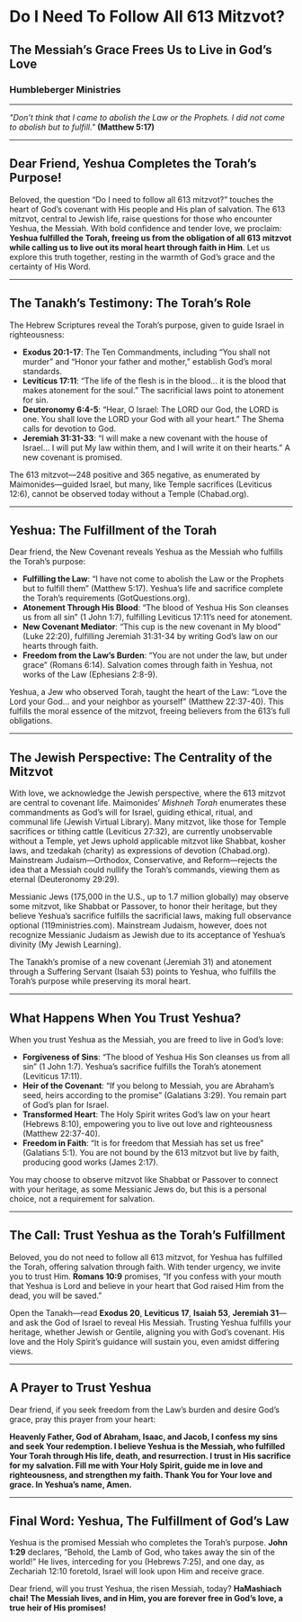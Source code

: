 # Do I Need To Follow All 613 Mitzvot?

## The Messiah’s Grace Frees Us to Live in God’s Love

### Humbleberger Ministries

---

_"Don’t think that I came to abolish the Law or the Prophets. I did not come to abolish but to fulfill."_
**(Matthew 5:17)**

---

## Dear Friend, Yeshua Completes the Torah’s Purpose!

Beloved, the question “Do I need to follow all 613 mitzvot?” touches the heart of God’s covenant with His people and His plan of salvation. The 613 mitzvot, central to Jewish life, raise questions for those who encounter Yeshua, the Messiah. With bold confidence and tender love, we proclaim: **Yeshua fulfilled the Torah, freeing us from the obligation of all 613 mitzvot while calling us to live out its moral heart through faith in Him**. Let us explore this truth together, resting in the warmth of God’s grace and the certainty of His Word.

---

## The Tanakh’s Testimony: The Torah’s Role

The Hebrew Scriptures reveal the Torah’s purpose, given to guide Israel in righteousness:

- **Exodus 20:1-17**: The Ten Commandments, including “You shall not murder” and “Honor your father and mother,” establish God’s moral standards.
- **Leviticus 17:11**: “The life of the flesh is in the blood… it is the blood that makes atonement for the soul.” The sacrificial laws point to atonement for sin.
- **Deuteronomy 6:4-5**: “Hear, O Israel: The LORD our God, the LORD is one. You shall love the LORD your God with all your heart.” The Shema calls for devotion to God.
- **Jeremiah 31:31-33**: “I will make a new covenant with the house of Israel… I will put My law within them, and I will write it on their hearts.” A new covenant is promised.

The 613 mitzvot—248 positive and 365 negative, as enumerated by Maimonides—guided Israel, but many, like Temple sacrifices (Leviticus 12:6), cannot be observed today without a Temple (Chabad.org).

---

## Yeshua: The Fulfillment of the Torah

Dear friend, the New Covenant reveals Yeshua as the Messiah who fulfills the Torah’s purpose:

- **Fulfilling the Law**: “I have not come to abolish the Law or the Prophets but to fulfill them” (Matthew 5:17). Yeshua’s life and sacrifice complete the Torah’s requirements (GotQuestions.org).
- **Atonement Through His Blood**: “The blood of Yeshua His Son cleanses us from all sin” (1 John 1:7), fulfilling Leviticus 17:11’s need for atonement.
- **New Covenant Mediator**: “This cup is the new covenant in My blood” (Luke 22:20), fulfilling Jeremiah 31:31-34 by writing God’s law on our hearts through faith.
- **Freedom from the Law’s Burden**: “You are not under the law, but under grace” (Romans 6:14). Salvation comes through faith in Yeshua, not works of the Law (Ephesians 2:8-9).

Yeshua, a Jew who observed Torah, taught the heart of the Law: “Love the Lord your God… and your neighbor as yourself” (Matthew 22:37-40). This fulfills the moral essence of the mitzvot, freeing believers from the 613’s full obligations.

---

## The Jewish Perspective: The Centrality of the Mitzvot

With love, we acknowledge the Jewish perspective, where the 613 mitzvot are central to covenant life. Maimonides’ *Mishneh Torah* enumerates these commandments as God’s will for Israel, guiding ethical, ritual, and communal life (Jewish Virtual Library). Many mitzvot, like those for Temple sacrifices or tithing cattle (Leviticus 27:32), are currently unobservable without a Temple, yet Jews uphold applicable mitzvot like Shabbat, kosher laws, and tzedakah (charity) as expressions of devotion (Chabad.org). Mainstream Judaism—Orthodox, Conservative, and Reform—rejects the idea that a Messiah could nullify the Torah’s commands, viewing them as eternal (Deuteronomy 29:29).

Messianic Jews (175,000 in the U.S., up to 1.7 million globally) may observe some mitzvot, like Shabbat or Passover, to honor their heritage, but they believe Yeshua’s sacrifice fulfills the sacrificial laws, making full observance optional (119ministries.com). Mainstream Judaism, however, does not recognize Messianic Judaism as Jewish due to its acceptance of Yeshua’s divinity (My Jewish Learning).

The Tanakh’s promise of a new covenant (Jeremiah 31) and atonement through a Suffering Servant (Isaiah 53) points to Yeshua, who fulfills the Torah’s purpose while preserving its moral heart.

---

## What Happens When You Trust Yeshua?

When you trust Yeshua as the Messiah, you are freed to live in God’s love:

- **Forgiveness of Sins**: “The blood of Yeshua His Son cleanses us from all sin” (1 John 1:7). Yeshua’s sacrifice fulfills the Torah’s atonement (Leviticus 17:11).
- **Heir of the Covenant**: “If you belong to Messiah, you are Abraham’s seed, heirs according to the promise” (Galatians 3:29). You remain part of God’s plan for Israel.
- **Transformed Heart**: The Holy Spirit writes God’s law on your heart (Hebrews 8:10), empowering you to live out love and righteousness (Matthew 22:37-40).
- **Freedom in Faith**: “It is for freedom that Messiah has set us free” (Galatians 5:1). You are not bound by the 613 mitzvot but live by faith, producing good works (James 2:17).

You may choose to observe mitzvot like Shabbat or Passover to connect with your heritage, as some Messianic Jews do, but this is a personal choice, not a requirement for salvation.

---

## The Call: Trust Yeshua as the Torah’s Fulfillment

Beloved, you do not need to follow all 613 mitzvot, for Yeshua has fulfilled the Torah, offering salvation through faith. With tender urgency, we invite you to trust Him. **Romans 10:9** promises, “If you confess with your mouth that Yeshua is Lord and believe in your heart that God raised Him from the dead, you will be saved.”

Open the Tanakh—read **Exodus 20**, **Leviticus 17**, **Isaiah 53**, **Jeremiah 31**—and ask the God of Israel to reveal His Messiah. Trusting Yeshua fulfills your heritage, whether Jewish or Gentile, aligning you with God’s covenant. His love and the Holy Spirit’s guidance will sustain you, even amidst differing views.

---

## A Prayer to Trust Yeshua

Dear friend, if you seek freedom from the Law’s burden and desire God’s grace, pray this prayer from your heart:

**Heavenly Father, God of Abraham, Isaac, and Jacob, I confess my sins and seek Your redemption. I believe Yeshua is the Messiah, who fulfilled Your Torah through His life, death, and resurrection. I trust in His sacrifice for my salvation. Fill me with Your Holy Spirit, guide me in love and righteousness, and strengthen my faith. Thank You for Your love and grace. In Yeshua’s name, Amen.**

---

## Final Word: Yeshua, The Fulfillment of God’s Law

Yeshua is the promised Messiah who completes the Torah’s purpose. **John 1:29** declares, “Behold, the Lamb of God, who takes away the sin of the world!” He lives, interceding for you (Hebrews 7:25), and one day, as Zechariah 12:10 foretold, Israel will look upon Him and receive grace.

Dear friend, will you trust Yeshua, the risen Messiah, today? **HaMashiach chai! The Messiah lives, and in Him, you are forever free in God’s love, a true heir of His promises!**